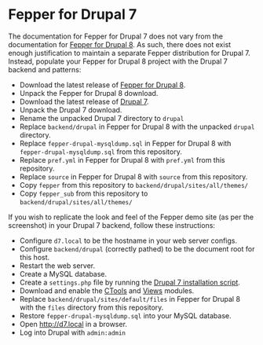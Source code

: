 # Fepper for Drupal 7

The documentation for Fepper for Drupal 7 does not vary from the documentation 
for <a href="https://github.com/electric-eloquence/fepper-drupal" target="_blank">
Fepper for Drupal 8</a>. As such, there does not exist enough justification to 
maintain a separate Fepper distribution for Drupal 7. Instead, populate your 
Fepper for Drupal 8 project with the Drupal 7 backend and patterns: 

* Download the latest release of 
  <a href="https://github.com/electric-eloquence/fepper-drupal/releases/latest" target="_blank">
  Fepper for Drupal 8</a>.
* Unpack the Fepper for Drupal 8 download.
* Download the latest release of 
  <a href="https://www.drupal.org/project/drupal" target="_blank">Drupal 7</a>.
* Unpack the Drupal 7 download.
* Rename the unpacked Drupal 7 directory to `drupal`
* Replace `backend/drupal` in Fepper for Drupal 8 with the unpacked `drupal` directory.
* Replace `fepper-drupal-mysqldump.sql` in Fepper for Drupal 8 with 
  `fepper-drupal-mysqldump.sql` from this repository.
* Replace `pref.yml` in Fepper for Drupal 8 with `pref.yml` from this repository.
* Replace `source` in Fepper for Drupal 8 with `source` from this repository.
* Copy `fepper` from this repository to `backend/drupal/sites/all/themes/`
* Copy `fepper_sub` from this repository to `backend/drupal/sites/all/themes/`

If you wish to replicate the look and feel of the Fepper demo site (as per the 
screenshot) in your Drupal 7 backend, follow these instructions:

* Configure `d7.local` to be the hostname in your web server configs.
* Configure `backend/drupal` (correctly pathed) to be the document root for this 
  host.
* Restart the web server.
* Create a MySQL database.
* Create a `settings.php` file by running the 
  <a href="https://www.drupal.org/docs/7/installing-drupal-7/step-4-run-the-installation-script" target="_blank">
  Drupal 7 installation script</a>.
* Download and enable the 
  <a href="https://www.drupal.org/project/ctools" target="_blank">CTools</a> and 
  <a href="https://www.drupal.org/project/views" target="_blank">Views</a> modules.
* Replace `backend/drupal/sites/default/files` in Fepper for Drupal 8 with the 
  `files` directory from this repository.
* Restore `fepper-drupal-mysqldump.sql` into your MySQL database.
* Open http://d7.local in a browser.
* Log into Drupal with `admin:admin`
